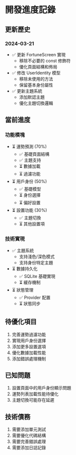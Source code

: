 # 開發進度記錄

## 更新歷史

### 2024-03-21
- ✅ 更新 FortuneScreen 實現
  - 移除不必要的 const 修飾符
  - 優化頁面結構和佈局
- ✅ 修改 UserIdentity 模型
  - 移除未使用的方法
  - 保留基本身份屬性
- ✅ 更新主題系統
  - 添加默認主題
  - 優化主題切換邏輯

## 當前進度

### 功能模塊
- ⏳ 運勢預測 (70%)
  - ✅ 基礎頁面結構
  - ✅ 主題支持
  - ⏳ 數據加載
  - ⏳ 過濾功能
- ⏳ 用戶身份 (50%)
  - ✅ 基礎模型
  - ⏳ 身份選擇
  - ⏳ 偏好設置
- ⏳ 設置功能 (30%)
  - ✅ 主題切換
  - ⏳ 其他設置項

### 技術實現
- ✅ 主題系統
  - 支持淺色/深色模式
  - 支持身份特定主題
- ⏳ 數據持久化
  - ✅ SQLite 基礎實現
  - ⏳ 緩存機制
- ⏳ 狀態管理
  - ✅ Provider 配置
  - ⏳ 狀態同步

## 待優化項目
1. 完善運勢過濾功能
2. 實現用戶身份選擇
3. 添加更多設置選項
4. 優化數據加載性能
5. 添加錯誤處理機制

## 已知問題
1. 設置頁面中的用戶身份顯示問題
2. 運勢列表加載性能待優化
3. 主題切換可能存在延遲

## 技術債務
1. 需要添加單元測試
2. 需要優化代碼結構
3. 需要完善錯誤處理
4. 需要添加日誌記錄 
